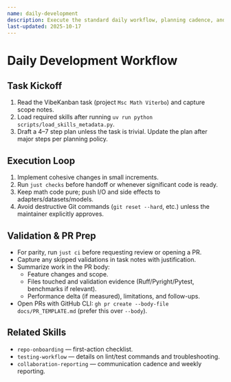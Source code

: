 ```yaml
---
name: daily-development
description: Execute the standard daily workflow, planning cadence, and PR expectations for tasks.
last-updated: 2025-10-17
---
```


# Daily Development Workflow

## Task Kickoff

1. Read the VibeKanban task (project `Msc Math Viterbo`) and capture scope notes.
2. Load required skills after running `uv run python scripts/load_skills_metadata.py`.
3. Draft a 4–7 step plan unless the task is trivial. Update the plan after major steps per planning policy.

## Execution Loop

1. Implement cohesive changes in small increments.
2. Run `just checks` before handoff or whenever significant code is ready.
3. Keep math code pure; push I/O and side effects to adapters/datasets/models.
4. Avoid destructive Git commands (`git reset --hard`, etc.) unless the maintainer explicitly approves.

## Validation & PR Prep

- For parity, run `just ci` before requesting review or opening a PR.
- Capture any skipped validations in task notes with justification.
- Summarize work in the PR body:
  - Feature changes and scope.
  - Files touched and validation evidence (Ruff/Pyright/Pytest, benchmarks if relevant).
  - Performance delta (if measured), limitations, and follow-ups.
 - Open PRs with GitHub CLI: `gh pr create --body-file docs/PR_TEMPLATE.md` (prefer this over `--body`).

## Related Skills

- `repo-onboarding` — first-action checklist.
- `testing-workflow` — details on lint/test commands and troubleshooting.
- `collaboration-reporting` — communication cadence and weekly reporting.
